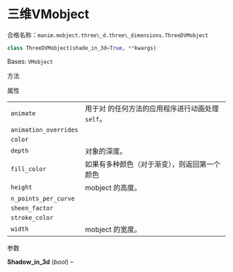 # 三维VMobject

合格名称：`manim.mobject.three\_d.three\_dimensions.ThreeDVMobject`


```py
class ThreeDVMobject(shade_in_3d=True, **kwargs)
```

Bases: `VMobject`

方法


属性

|||
|-|-|
`animate`|用于对 的任何方法的应用程序进行动画处理`self`。
`animation_overrides`|
`color`|
`depth`|对象的深度。
`fill_color`|如果有多种颜色（对于渐变），则返回第一个颜色
`height`|mobject 的高度。
`n_points_per_curve`|
`sheen_factor`|
`stroke_color`|
`width`|mobject 的宽度。


参数

**Shadow_in_3d** (_bool_) –
